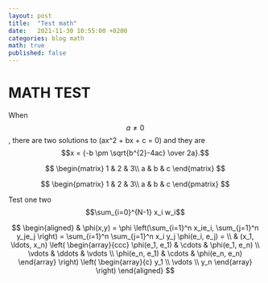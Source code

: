 ```yaml
---
layout: post
title:  "Test math"
date:   2021-11-30 10:55:00 +0200
categories: blog math
math: true
published: false
---
```


# MATH TEST

When $$a \ne 0$$, there are two solutions to \(ax^2 + bx + c = 0\) and they are
$$x = {-b \pm \sqrt{b^{2}-4ac} \over 2a}.$$

$$
\begin{matrix}
1 & 2 & 3\\
a & b & c
\end{matrix}
$$


$$
\begin{pmatrix}
1 & 2 & 3\\
a & b & c
\end{pmatrix}
$$

Test one two $$\sum_{i=0}^{N-1} x_i w_i$$

$$
\begin{aligned}
  & \phi(x,y) = \phi \left(\sum_{i=1}^n x_ie_i, \sum_{j=1}^n y_je_j \right)
  = \sum_{i=1}^n \sum_{j=1}^n x_i y_j \phi(e_i, e_j) = \\
  & (x_1, \ldots, x_n) \left( \begin{array}{ccc}
      \phi(e_1, e_1) & \cdots & \phi(e_1, e_n) \\
      \vdots & \ddots & \vdots \\
      \phi(e_n, e_1) & \cdots & \phi(e_n, e_n)
    \end{array} \right)
  \left( \begin{array}{c}
      y_1 \\
      \vdots \\
      y_n
    \end{array} \right)
\end{aligned}
$$
